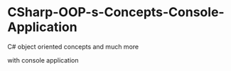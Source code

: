 # CSharp-OOP-s-Concepts-Console-Application

C# object oriented concepts and much more

with console application

